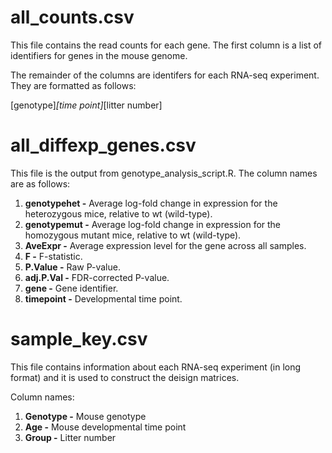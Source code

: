 # all_counts.csv

This file contains the read counts for each gene. The first column is a list of identifiers for genes in the mouse genome.

The remainder of the columns are identifers for each RNA-seq experiment. They are formatted as follows:

\[genotype\]_\[time point\]_\[litter number\]


# all_diffexp_genes.csv

This file is the output from genotype_analysis_script.R. The column names are as follows:

1. **genotypehet -**  Average log-fold change in expression for the heterozygous mice, relative to wt (wild-type).
2. **genotypemut -**  Average log-fold change in expression for the homozygous mutant mice, relative to wt (wild-type).
3. **AveExpr -**  Average expression level for the gene across all samples.
4. **F -**  F-statistic.
5. **P.Value -**  Raw P-value.
6. **adj.P.Val -**  FDR-corrected P-value.
7. **gene -**  Gene identifier.
8. **timepoint -**  Developmental time point.

# sample_key.csv

This file contains information about each RNA-seq experiment (in long format) and it is used to construct the deisign matrices.

Column names:

1. **Genotype -**  Mouse genotype
2. **Age -**  Mouse developmental time point
3. **Group -**  Litter number

